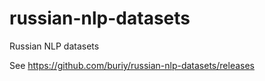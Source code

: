 # russian-nlp-datasets
Russian NLP datasets

See https://github.com/buriy/russian-nlp-datasets/releases

